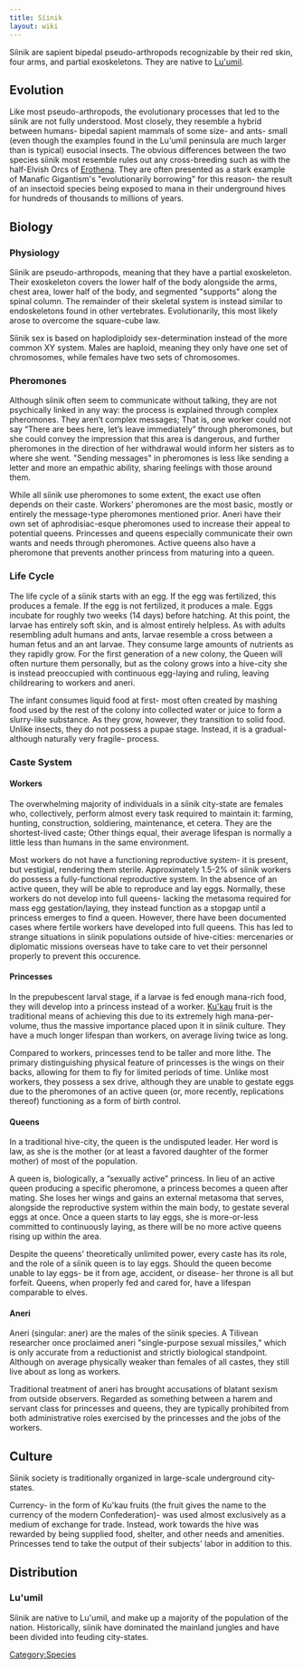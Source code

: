 ```yaml
---
title: Síinik
layout: wiki
---
```

Síinik are sapient bipedal pseudo-arthropods recognizable by their red
skin, four arms, and partial exoskeletons. They are native to
[Lu'umil](Lu'umil "wikilink").

## Evolution

Like most pseudo-arthropods, the evolutionary processes that led to the
síinik are not fully understood. Most closely, they resemble a hybrid
between humans- bipedal sapient mammals of some size- and ants- small
(even though the examples found in the Lu'umil peninsula are much larger
than is typical) eusocial insects. The obvious differences between the
two species síinik most resemble rules out any cross-breeding such as
with the half-Elvish Orcs of [Erothena](Erothena "wikilink"). They are
often presented as a stark example of Manafic Gigantism's
"evolutionarily borrowing" for this reason- the result of an insectoid
species being exposed to mana in their underground hives for hundreds of
thousands to millions of years.

## Biology

### Physiology

Síinik are pseudo-arthropods, meaning that they have a partial
exoskeleton. Their exoskeleton covers the lower half of the body
alongside the arms, chest area, lower half of the body, and segmented
"supports" along the spinal column. The remainder of their skeletal
system is instead similar to endoskeletons found in other vertebrates.
Evolutionarily, this most likely arose to overcome the square-cube law.

Síinik sex is based on haplodiploidy sex-determination instead of the
more common XY system. Males are haploid, meaning they only have one set
of chromosomes, while females have two sets of chromosomes.

### Pheromones

Although síinik often seem to communicate without talking, they are not
psychically linked in any way: the process is explained through complex
pheromones. They aren’t complex messages; That is, one worker could not
say “There are bees here, let’s leave immediately” through pheromones,
but she could convey the impression that this area is dangerous, and
further pheromones in the direction of her withdrawal would inform her
sisters as to where she went. "Sending messages" in pheromones is less
like sending a letter and more an empathic ability, sharing feelings
with those around them.

While all síinik use pheromones to some extent, the exact use often
depends on their caste. Workers' pheromones are the most basic, mostly
or entirely the message-type pheromones mentioned prior. Aneri have
their own set of aphrodisiac-esque pheromones used to increase their
appeal to potential queens. Princesses and queens especially communicate
their own wants and needs through pheromones. Active queens also have a
pheromone that prevents another princess from maturing into a queen.

### Life Cycle

The life cycle of a síinik starts with an egg. If the egg was
fertilized, this produces a female. If the egg is not fertilized, it
produces a male. Eggs incubate for roughly two weeks (14 days) before
hatching. At this point, the larvae has entirely soft skin, and is
almost entirely helpless. As with adults resembling adult humans and
ants, larvae resemble a cross between a human fetus and an ant larvae.
They consume large amounts of nutrients as they rapidly grow. For the
first generation of a new colony, the Queen will often nurture them
personally, but as the colony grows into a hive-city she is instead
preoccupied with continuous egg-laying and ruling, leaving childrearing
to workers and aneri.

The infant consumes liquid food at first- most often created by mashing
food used by the rest of the colony into collected water or juice to
form a slurry-like substance. As they grow, however, they transition to
solid food. Unlike insects, they do not possess a pupae stage. Instead,
it is a gradual- although naturally very fragile- process.

### Caste System

#### Workers

The overwhelming majority of individuals in a síinik city-state are
females who, collectively, perform almost every task required to
maintain it: farming, hunting, construction, soldiering, maintenance, et
cetera. They are the shortest-lived caste; Other things equal, their
average lifespan is normally a little less than humans in the same
environment.

Most workers do not have a functioning reproductive system- it is
present, but vestigial, rendering them sterile. Approximately 1.5-2% of
síinik workers do possess a fully-functional reproductive system. In the
absence of an active queen, they will be able to reproduce and lay eggs.
Normally, these workers do not develop into full queens- lacking the
metasoma required for mass egg gestation/laying, they instead function
as a stopgap until a princess emerges to find a queen. However, there
have been documented cases where fertile workers have developed into
full queens. This has led to strange situations in síinik populations
outside of hive-cities: mercenaries or diplomatic missions overseas have
to take care to vet their personnel properly to prevent this occurence.

#### Princesses

In the prepubescent larval stage, if a larvae is fed enough mana-rich
food, they will develop into a princess instead of a worker.
[Ku'kau](Ku'kau "wikilink") fruit is the traditional means of achieving
this due to its extremely high mana-per-volume, thus the massive
importance placed upon it in síinik culture. They have a much longer
lifespan than workers, on average living twice as long.

Compared to workers, princesses tend to be taller and more lithe. The
primary distinguishing physical feature of princesses is the wings on
their backs, allowing for them to fly for limited periods of time.
Unlike most workers, they possess a sex drive, although they are unable
to gestate eggs due to the pheromones of an active queen (or, more
recently, replications thereof) functioning as a form of birth control.

#### Queens

In a traditional hive-city, the queen is the undisputed leader. Her word
is law, as she is the mother (or at least a favored daughter of the
former mother) of most of the population.

A queen is, biologically, a “sexually active” princess. In lieu of an
active queen producing a specific pheromone, a princess becomes a queen
after mating. She loses her wings and gains an external metasoma that
serves, alongside the reproductive system within the main body, to
gestate several eggs at once. Once a queen starts to lay eggs, she is
more-or-less committed to continuously laying, as there will be no more
active queens rising up within the area.

Despite the queens' theoretically unlimited power, every caste has its
role, and the role of a síinik queen is to lay eggs. Should the queen
become unable to lay eggs- be it from age, accident, or disease- her
throne is all but forfeit. Queens, when properly fed and cared for, have
a lifespan comparable to elves.

#### Aneri

Aneri (singular: aner) are the males of the síinik species. A Tilivean
researcher once proclaimed aneri "single-purpose sexual missiles," which
is only accurate from a reductionist and strictly biological standpoint.
Although on average physically weaker than females of all castes, they
still live about as long as workers.

Traditional treatment of aneri has brought accusations of blatant sexism
from outside observers. Regarded as something between a harem and
servant class for princesses and queens, they are typically prohibited
from both administrative roles exercised by the princesses and the jobs
of the workers.

## Culture

Síinik society is traditionally organized in large-scale underground
city-states.

Currency- in the form of Ku'kau fruits (the fruit gives the name to the
currency of the modern Confederation)- was used almost exclusively as a
medium of exchange for trade. Instead, work towards the hive was
rewarded by being supplied food, shelter, and other needs and amenities.
Princesses tend to take the output of their subjects' labor in addition
to this.

## Distribution

### Lu'umil

Síinik are native to Lu'umil, and make up a majority of the population
of the nation. Historically, síinik have dominated the mainland jungles
and have been divided into feuding city-states.

[Category:Species](Category:Species "wikilink")